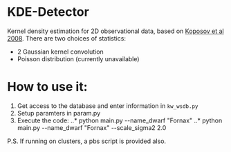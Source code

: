 # KDE-Detector
Kernel density estimation for 2D observational data, based on [Koposov et al 2008](http://cdsads.u-strasbg.fr/abs/2008ApJ...686..279K). There are two choices of statistics:
- 2 Gaussian kernel convolution
- Poisson distribution (currently unavailable)


# How to use it:
1. Get access to the database and enter information in `kw_wsdb.py`
2. Setup paramters in param.py
3. Execute the code:
..* python  main.py  --name_dwarf  "Fornax"
..* python  main.py  --name_dwarf  "Fornax"  --scale_sigma2  2.0



P.S. If running on clusters, a pbs script is provided also.
